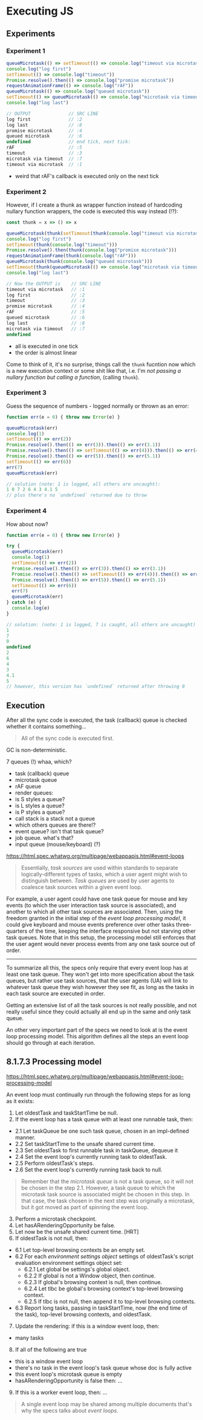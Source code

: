 # Executing JS

## Experiments

### Experiment 1

```js
queueMicrotask(() => setTimeout(() => console.log("timeout via microtask")))
console.log("log first")
setTimeout(() => console.log("timeout"))
Promise.resolve().then(() => console.log("promise microtask"))
requestAnimationFrame(() => console.log("rAF"))
queueMicrotask(() => console.log("queued microtask"))
setTimeout(() => queueMicrotask(() => console.log("microtask via timeout")))
console.log("log last")

// OUTPUT              // SRC LINE
log first              // :2
log last               // :8
promise microtask      // :4
queued microtask       // :6
undefined              // end tick, next tick:
rAF                    // :5
timeout                // :3
microtask via timeout  // :7
timeout via microtask  // :1
```

- weird that rAF's callback is executed only on the next tick

### Experiment 2

However, if I create a thunk as wrapper function instead of hardcoding nullary function wrappers, the code is executed this way instead (!?):

```js
const thunk = x => () => x

queueMicrotask(thunk(setTimeout(thunk(console.log("timeout via microtask")))))
console.log("log first")
setTimeout(thunk(console.log("timeout")))
Promise.resolve().then(thunk(console.log("promise microtask")))
requestAnimationFrame(thunk(console.log("rAF")))
queueMicrotask(thunk(console.log("queued microtask")))
setTimeout(thunk(queueMicrotask(() => console.log("microtask via timeout"))))
console.log("log last")

// Now the OUTPUT is    // SRC LINE
timeout via microtask   // :1
log first               // :2
timeout                 // :3
promise microtask       // :4
rAF                     // :5
queued microtask        // :6
log last                // :8
microtask via timeout   // :7
undefined
```

- all is executed in one tick
- the order is almost linear

Come to think of it, it's no surprise, things call the `thunk` fucntion now which is a new execution context or some shit like that, i.e. I'm *not passing a nullary function but calling a function*, (calling `thunk`).

### Experiment 3

Guess the sequence of numbers - logged normally or thrown as an error:

```js
function err(e = 0) { throw new Error(e) }

queueMicrotask(err)
console.log(1)
setTimeout(() => err(2))
Promise.resolve().then(() => err(3)).then(() => err(3.1))
Promise.resolve().then(() => setTimeout(() => err(4))).then(() => err(4.1))
Promise.resolve().then(() => err(5)).then(() => err(5.1))
setTimeout(() => err(6))
err(7)
queueMicrotask(err)

// solution (note: 1 is logged, all others are uncaught):
1 0 7 2 6 4 3 4.1 5
// plus there's no `undefined` returned due to throw
```

### Experiment 4

How about now?

```js
function err(e = 0) { throw new Error(e) }

try {
  queueMicrotask(err)
  console.log(1)
  setTimeout(() => err(2))
  Promise.resolve().then(() => err(3)).then(() => err(3.1))
  Promise.resolve().then(() => setTimeout(() => err(4))).then(() => err(4.1))
  Promise.resolve().then(() => err(5)).then(() => err(5.1))
  setTimeout(() => err(6))
  err(7)
  queueMicrotask(err)
} catch (e) {
  console.log(e)
}

// solution: (note: 1 is logged, 7 is caught, all others are uncaught)
1
7
0
undefined
2
6
4
3
4.1
5
// however, this version has `undefined` returned after throwing 0
```



## Execution

After all the sync code is executed, the task (callback) queue is checked whether it contains something...

>All of the sync code is executed first.

GC is non-deterministic.

7 queues (!) whaa, which?
- task (callback) queue
- microtask queue
- rAF queue
- render queues:
- is S styles a queue?
- is L styles a queue?
- is P styles a queue?
- call stack is a stack not a queue
- which others queues are there!?
- event queue? isn't that task queue?
- job queue. what's that?
- input queue (mouse/keyboard) (?)



https://html.spec.whatwg.org/multipage/webappapis.html#event-loops

>Essentially, *task sources* are used within standards to separate logically-different types of tasks, which a user agent might wish to distinguish between. *Task queues* are used by user agents to coalesce task sources within a given event loop.

For example, a user agent could have one task queue for mouse and key events (to which the user interaction task source is associated), and another to which all other task sources are associated. Then, using the freedom granted in the initial step of the *event loop processing model*, it could give keyboard and mouse events preference over other tasks three-quarters of the time, keeping the interface responsive but not starving other task queues. Note that in this setup, the processing model still enforces that the user agent would never process events from any one task source out of order.

---

To summarize all this, the specs only require that every event loop has at least one task queue. They won't get into more specification about the task queues, but rather use task sources, that the user agents (UA) will link to whatever task queue they wish however they see fit, as long as the tasks in each task source are executed in order.

Getting an extensive list of all the task sources is not really possible, and not really useful since they could actually all end up in the same and only task queue.

An other very important part of the specs we need to look at is the event loop processing model. This algorithm defines all the steps an event loop should go through at each iteration.

## 8.1.7.3 Processing model

https://html.spec.whatwg.org/multipage/webappapis.html#event-loop-processing-model

An event loop must continually run through the following steps for as long as it exists:

1. Let oldestTask and taskStartTime be null.
2. If the event loop has a task queue with at least one runnable task, then:
  - 2.1 Let taskQueue be one such task queue, chosen in an impl-defined manner.
  - 2.2 Set taskStartTime to the unsafe shared current time.
  - 2.3 Set oldestTask to first runnable task in taskQueue, dequeue it
  - 2.4 Set the event loop's currently running task to oldestTask.
  - 2.5 Perform oldestTask's steps.
  - 2.6 Set the event loop's currently running task back to null.

  >Remember that the *microtask queue* is not a task queue, so it will not be chosen in the step 2.1. However, a task queue to which the microtask task source is associated might be chosen in this step. In that case, the task chosen in the next step was originally a microtask, but it got moved as part of spinning the event loop.

3. Perform a microtask checkpoint.
4. Let hasARenderingOpportunity be false.
5. Let now be the unsafe shared current time. [HRT]
6. If oldestTask is not null, then:
  - 6.1 Let top-level browsing contexts be an empty set.
  - 6.2 For each *environment settings object* settings of oldestTask's 
        script evaluation environment settings object set:
    - 6.2.1 Let global be settings's global object.
    - 6.2.2 If global is not a Window object, then continue.
    - 6.2.3 If global's browsing context is null, then continue.
    - 6.2.4 Let tlbc be global's browsing context's top-level browsing context.
    - 6.2.5 If tlbc is not null, then append it to top-level browsing contexts.
  - 6.3 Report long tasks, passing in taskStartTime, now (the end time of the task), top-level browsing contexts, and oldestTask.
7. Update the rendering: if this is a window event loop, then:
  - many tasks

8. If all of the following are true
  - this is a window event loop
  - there's no task in the event loop's task queue whose doc is fully active
  - this event loop's microtask queue is empty
  - hasARenderingOpportunity is false
then:
...

9. If this is a worker event loop, then:
...



>A single event loop may be shared among multiple documents that's why the specs talks about *event loops*.
